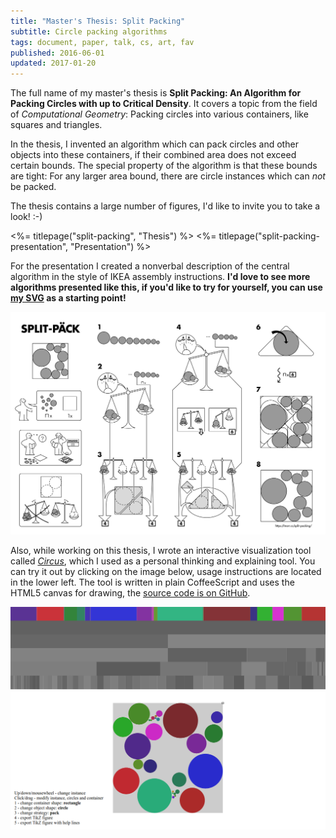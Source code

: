 ```yaml
---
title: "Master's Thesis: Split Packing"
subtitle: Circle packing algorithms
tags: document, paper, talk, cs, art, fav
published: 2016-06-01
updated: 2017-01-20
---
```


The full name of my master's thesis is **Split Packing: An Algorithm for Packing Circles with up to Critical Density**. It covers a topic from the field of *Computational Geometry*: Packing circles into various containers, like squares and triangles.

In the thesis, I invented an algorithm which can pack circles and other objects into these containers, if their combined area does not exceed certain bounds. The special property of the algorithm is that these bounds are tight: For any larger area bound, there are circle instances which can *not* be packed.

The thesis contains a large number of figures, I'd like to invite you to take a look! :-)

<%= titlepage("split-packing", "Thesis") %> <%= titlepage("split-packing-presentation", "Presentation") %>

For the presentation I created a nonverbal description of the central algorithm in the style of IKEA assembly instructions. **I'd love to see more algorithms presented like this, if you'd like to try for yourself, you can use [my SVG](split-paeck.svg) as a starting point!**

[![SPLIT-PÄCK](split-paeck.png)](split-paeck.png)

Also, while working on this thesis, I wrote an interactive visualization tool called [*Circus*](./circus/), which I used as a personal thinking and explaining tool. You can try it out by clicking on the image below, usage instructions are located in the lower left. The tool is written in plain CoffeeScript and uses the HTML5 canvas for drawing, the [source code is on GitHub](https://github.com/blinry/circus).

[![Screenshot of the Circus visualization tool](circus.png)](./circus/)
